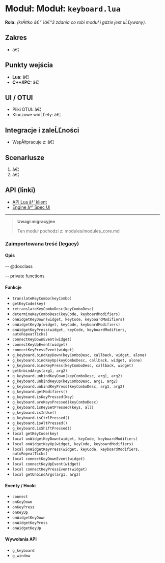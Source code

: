 # Moduł: Moduł: `keyboard.lua`
**Rola:** *(krĂłtko â€“ 1â€“3 zdania co robi moduł i gdzie jest uĹĽywany).*

## Zakres
- â€¦

## Punkty wejścia
- **Lua:** â€¦
- **C++/IPC:** â€¦

## UI / OTUI
- Pliki OTUI: â€¦
- Kluczowe widĹĽety: â€¦

## Integracje i zaleĹĽności
- WspĂłłpracuje z: â€¦

## Scenariusze
1. â€¦
2. â€¦

## API (linki)
- [API Lua â†’ klient](../../api/lua/luafunctions_client.md)
- [Engine â†’ Spec UI](../../api/engine/otclient_v_8_specyfikacja_ui.md)

---

> **Uwagi migracyjne**
>
> Ten moduł pochodzi z: modules/modules_core.md

### Zaimportowana treść (legacy)
#### Opis

-- @docclass

-- private functions


#### Funkcje

- `translateKeyCombo(keyCombo)`
- `getKeyCode(key)`
- `retranslateKeyComboDesc(keyComboDesc)`
- `determineKeyComboDesc(keyCode, keyboardModifiers)`
- `onWidgetKeyDown(widget, keyCode, keyboardModifiers)`
- `onWidgetKeyUp(widget, keyCode, keyboardModifiers)`
- `onWidgetKeyPress(widget, keyCode, keyboardModifiers, autoRepeatTicks)`
- `connectKeyDownEvent(widget)`
- `connectKeyUpEvent(widget)`
- `connectKeyPressEvent(widget)`
- `g_keyboard.bindKeyDown(keyComboDesc, callback, widget, alone)`
- `g_keyboard.bindKeyUp(keyComboDesc, callback, widget, alone)`
- `g_keyboard.bindKeyPress(keyComboDesc, callback, widget)`
- `getUnbindArgs(arg1, arg2)`
- `g_keyboard.unbindKeyDown(keyComboDesc, arg1, arg2)`
- `g_keyboard.unbindKeyUp(keyComboDesc, arg1, arg2)`
- `g_keyboard.unbindKeyPress(keyComboDesc, arg1, arg2)`
- `g_keyboard.getModifiers()`
- `g_keyboard.isKeyPressed(key)`
- `g_keyboard.areKeysPressed(keyComboDesc)`
- `g_keyboard.isKeySetPressed(keys, all)`
- `g_keyboard.isInUse()`
- `g_keyboard.isCtrlPressed()`
- `g_keyboard.isAltPressed()`
- `g_keyboard.isShiftPressed()`
- `local getKeyCode(key)`
- `local onWidgetKeyDown(widget, keyCode, keyboardModifiers)`
- `local onWidgetKeyUp(widget, keyCode, keyboardModifiers)`
- `local onWidgetKeyPress(widget, keyCode, keyboardModifiers, autoRepeatTicks)`
- `local connectKeyDownEvent(widget)`
- `local connectKeyUpEvent(widget)`
- `local connectKeyPressEvent(widget)`
- `local getUnbindArgs(arg1, arg2)`


#### Eventy / Hooki

- `connect`
- `onKeyDown`
- `onKeyPress`
- `onKeyUp`
- `onWidgetKeyDown`
- `onWidgetKeyPress`
- `onWidgetKeyUp`


#### Wywołania API

- `g_keyboard`
- `g_window`
